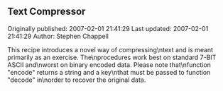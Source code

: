 ## Text Compressor 
Originally published: 2007-02-01 21:41:29 
Last updated: 2007-02-01 21:41:29 
Author: Stephen Chappell 
 
This recipe introduces a novel way of compressing\ntext and is meant primarily as an exercise. The\nprocedures work best on standard 7-BIT ASCII and\nworst on binary encoded data. Please note that\nfunction "encode" returns a string and a key\nthat must be passed to function "decode" in\norder to recover the original data.